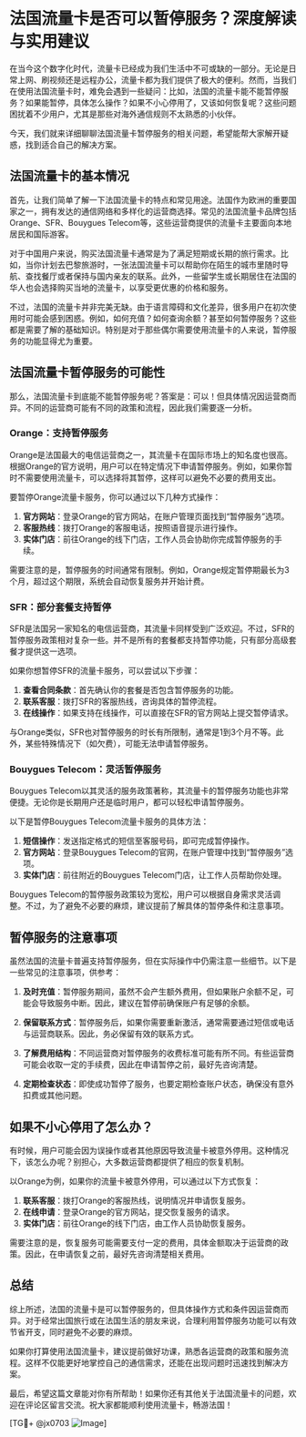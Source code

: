 # 法国流量卡是否可以暂停服务？深度解读与实用建议

在当今这个数字化时代，流量卡已经成为我们生活中不可或缺的一部分。无论是日常上网、刷视频还是远程办公，流量卡都为我们提供了极大的便利。然而，当我们在使用法国流量卡时，难免会遇到一些疑问：比如，法国的流量卡能不能暂停服务？如果能暂停，具体怎么操作？如果不小心停用了，又该如何恢复呢？这些问题困扰着不少用户，尤其是那些对海外通信规则不太熟悉的小伙伴。

今天，我们就来详细聊聊法国流量卡暂停服务的相关问题，希望能帮大家解开疑惑，找到适合自己的解决方案。

## 法国流量卡的基本情况

首先，让我们简单了解一下法国流量卡的特点和常见用途。法国作为欧洲的重要国家之一，拥有发达的通信网络和多样化的运营商选择。常见的法国流量卡品牌包括Orange、SFR、Bouygues Telecom等，这些运营商提供的流量卡主要面向本地居民和国际游客。

对于中国用户来说，购买法国流量卡通常是为了满足短期或长期的旅行需求。比如，当你计划去巴黎旅游时，一张法国流量卡可以帮助你在陌生的城市里随时导航、查找餐厅或者保持与国内亲友的联系。此外，一些留学生或长期居住在法国的华人也会选择购买当地的流量卡，以享受更优惠的价格和服务。

不过，法国的流量卡并非完美无缺。由于语言障碍和文化差异，很多用户在初次使用时可能会感到困惑。例如，如何充值？如何查询余额？甚至如何暂停服务？这些都是需要了解的基础知识。特别是对于那些偶尔需要使用流量卡的人来说，暂停服务的功能显得尤为重要。

## 法国流量卡暂停服务的可能性

那么，法国流量卡到底能不能暂停服务呢？答案是：可以！但具体情况因运营商而异。不同的运营商可能有不同的政策和流程，因此我们需要逐一分析。

### Orange：支持暂停服务

Orange是法国最大的电信运营商之一，其流量卡在国际市场上的知名度也很高。根据Orange的官方说明，用户可以在特定情况下申请暂停服务。例如，如果你暂时不需要使用流量卡，可以选择将其暂停，这样可以避免不必要的费用支出。

要暂停Orange流量卡服务，你可以通过以下几种方式操作：

1. **官方网站**：登录Orange的官方网站，在账户管理页面找到“暂停服务”选项。
2. **客服热线**：拨打Orange的客服电话，按照语音提示进行操作。
3. **实体门店**：前往Orange的线下门店，工作人员会协助你完成暂停服务的手续。

需要注意的是，暂停服务的时间通常有限制。例如，Orange规定暂停期最长为3个月，超过这个期限，系统会自动恢复服务并开始计费。

### SFR：部分套餐支持暂停

SFR是法国另一家知名的电信运营商，其流量卡同样受到广泛欢迎。不过，SFR的暂停服务政策相对复杂一些。并不是所有的套餐都支持暂停功能，只有部分高级套餐才提供这一选项。

如果你想暂停SFR的流量卡服务，可以尝试以下步骤：

1. **查看合同条款**：首先确认你的套餐是否包含暂停服务的功能。
2. **联系客服**：拨打SFR的客服热线，咨询具体的暂停流程。
3. **在线操作**：如果支持在线操作，可以直接在SFR的官方网站上提交暂停请求。

与Orange类似，SFR也对暂停服务的时长有所限制，通常是1到3个月不等。此外，某些特殊情况下（如欠费），可能无法申请暂停服务。

### Bouygues Telecom：灵活暂停服务

Bouygues Telecom以其灵活的服务政策著称，其流量卡的暂停服务功能也非常便捷。无论你是长期用户还是临时用户，都可以轻松申请暂停服务。

以下是暂停Bouygues Telecom流量卡服务的具体方法：

1. **短信操作**：发送指定格式的短信至客服号码，即可完成暂停操作。
2. **官方网站**：登录Bouygues Telecom的官网，在账户管理中找到“暂停服务”选项。
3. **实体门店**：前往附近的Bouygues Telecom门店，让工作人员帮助你处理。

Bouygues Telecom的暂停服务政策较为宽松，用户可以根据自身需求灵活调整。不过，为了避免不必要的麻烦，建议提前了解具体的暂停条件和注意事项。

## 暂停服务的注意事项

虽然法国的流量卡普遍支持暂停服务，但在实际操作中仍需注意一些细节。以下是一些常见的注意事项，供参考：

1. **及时充值**：暂停服务期间，虽然不会产生额外费用，但如果账户余额不足，可能会导致服务中断。因此，建议在暂停前确保账户有足够的余额。
   
2. **保留联系方式**：暂停服务后，如果你需要重新激活，通常需要通过短信或电话与运营商联系。因此，务必保留有效的联系方式。

3. **了解费用结构**：不同运营商对暂停服务的收费标准可能有所不同。有些运营商可能会收取一定的手续费，因此在申请暂停之前，最好先咨询清楚。

4. **定期检查状态**：即使成功暂停了服务，也要定期检查账户状态，确保没有意外扣费或其他问题。

## 如果不小心停用了怎么办？

有时候，用户可能会因为误操作或者其他原因导致流量卡被意外停用。这种情况下，该怎么办呢？别担心，大多数运营商都提供了相应的恢复机制。

以Orange为例，如果你的流量卡被意外停用，可以通过以下方式恢复：

1. **联系客服**：拨打Orange的客服热线，说明情况并申请恢复服务。
2. **在线申请**：登录Orange的官方网站，提交恢复服务的请求。
3. **实体门店**：前往Orange的线下门店，由工作人员协助恢复服务。

需要注意的是，恢复服务可能需要支付一定的费用，具体金额取决于运营商的政策。因此，在申请恢复之前，最好先咨询清楚相关费用。

## 总结

综上所述，法国的流量卡是可以暂停服务的，但具体操作方式和条件因运营商而异。对于经常出国旅行或在法国生活的朋友来说，合理利用暂停服务功能可以有效节省开支，同时避免不必要的麻烦。

如果你打算使用法国流量卡，建议提前做好功课，熟悉各运营商的政策和服务流程。这样不仅能更好地掌控自己的通信需求，还能在出现问题时迅速找到解决方案。

最后，希望这篇文章能对你有所帮助！如果你还有其他关于法国流量卡的问题，欢迎在评论区留言交流。祝大家都能顺利使用流量卡，畅游法国！

[TG💪+ @jx0703 ![Image](https://github.com/user-attachments/assets/dbca1d08-cadb-493c-b0ec-ad6f7a83f270)]